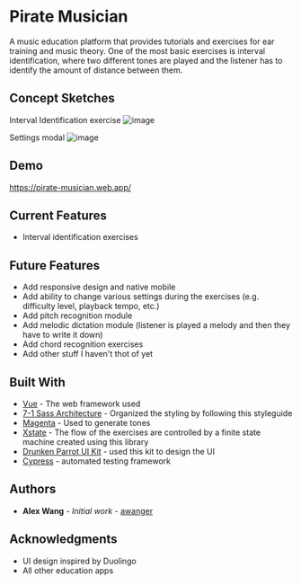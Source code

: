 # Pirate Musician

A music education platform that provides tutorials and exercises for ear training and music theory. One of the most basic exercises is interval identification, where two different tones are played and the listener has to identify the amount of distance between them.

## Concept Sketches

Interval Identification exercise
![image](https://user-images.githubusercontent.com/9373469/85071310-4a16db00-b185-11ea-9a04-4c322a6966ea.png)


Settings modal
![image](https://user-images.githubusercontent.com/9373469/84924745-ff1e9a00-b096-11ea-8c88-1c77d31e81ab.png)


## Demo

https://pirate-musician.web.app/

## Current Features

* Interval identification exercises

## Future Features

* Add responsive design and native mobile
* Add ability to change various settings during the exercises (e.g. difficulty level, playback tempo, etc.)
* Add pitch recognition module
* Add melodic dictation module (listener is played a melody and then they have to write it down)
* Add chord recognition exercises
* Add other stuff I haven't thot of yet

## Built With

* [Vue](https://vuejs.org/) - The web framework used
* [7-1 Sass Architecture](https://sass-guidelin.es/#the-7-1-pattern) - Organized the styling by following this styleguide
* [Magenta](https://magenta.tensorflow.org) - Used to generate tones
* [Xstate](https://xstate.js.org/) - The flow of the exercises are controlled by a finite state machine created using this library
* [Drunken Parrot UI Kit](https://ui8.net/product/drunken-parrot-ui-kit-free) - used this kit to design the UI
* [Cypress](https://www.cypress.io/) - automated testing framework



## Authors

* **Alex Wang** - *Initial work* - [awanger](https://github.com/awanger)


## Acknowledgments

* UI design inspired by Duolingo
* All other education apps
